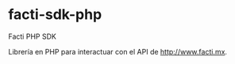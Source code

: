 facti-sdk-php
=============

Facti PHP SDK

Librería en PHP para interactuar con el API de http://www.facti.mx.


